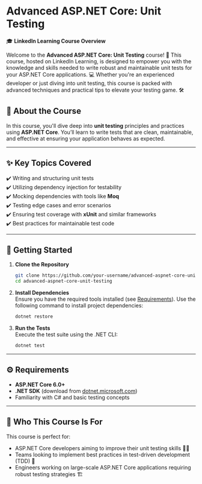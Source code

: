 # Advanced ASP.NET Core: Unit Testing  
🎓 **LinkedIn Learning Course Overview**  

Welcome to the **Advanced ASP.NET Core: Unit Testing** course! 🚀 This course, hosted on LinkedIn Learning, is designed to empower you with the knowledge and skills needed to write robust and maintainable unit tests for your ASP.NET Core applications. 💻 Whether you're an experienced developer or just diving into unit testing, this course is packed with advanced techniques and practical tips to elevate your testing game. 🛠️  

## 🎯 About the Course  

In this course, you'll dive deep into **unit testing** principles and practices using **ASP.NET Core**. You’ll learn to write tests that are clean, maintainable, and effective at ensuring your application behaves as expected.  

---

## ✨ Key Topics Covered  

✔️ Writing and structuring unit tests  
✔️ Utilizing dependency injection for testability  
✔️ Mocking dependencies with tools like **Moq**  
✔️ Testing edge cases and error scenarios  
✔️ Ensuring test coverage with **xUnit** and similar frameworks  
✔️ Best practices for maintainable test code  

---

## 🚀 Getting Started  

1. **Clone the Repository**  
   ```bash  
   git clone https://github.com/your-username/advanced-aspnet-core-unit-testing.git  
   cd advanced-aspnet-core-unit-testing  
   ```  

2. **Install Dependencies**  
   Ensure you have the required tools installed (see [Requirements](#requirements)). Use the following command to install project dependencies:  
   ```bash  
   dotnet restore  
   ```  

3. **Run the Tests**  
   Execute the test suite using the .NET CLI:  
   ```bash  
   dotnet test  
   ```  

---

## ⚙️ Requirements  

- **ASP.NET Core 6.0+**  
- **.NET SDK** (download from [dotnet.microsoft.com](https://dotnet.microsoft.com/))  
- Familiarity with C# and basic testing concepts  

---

## 👥 Who This Course Is For  

This course is perfect for:  

- ASP.NET Core developers aiming to improve their unit testing skills 🧑‍💻  
- Teams looking to implement best practices in test-driven development (TDD) 🤝  
- Engineers working on large-scale ASP.NET Core applications requiring robust testing strategies 🏗️  
